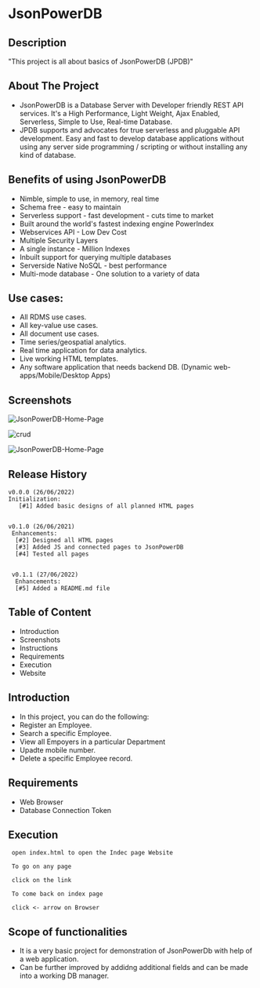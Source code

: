 # JsonPowerDB

## Description

"This project is all about basics of JsonPowerDB (JPDB)"

## About The Project

- JsonPowerDB is a Database Server with Developer friendly REST API services. It's a High Performance, Light Weight, Ajax Enabled, Serverless, Simple to Use, Real-time Database.
- JPDB supports and advocates for true serverless and pluggable API development.
Easy and fast to develop database applications without using any server side programming / scripting or without installing any kind of database.

## Benefits of using JsonPowerDB
- Nimble, simple to use, in memory, real time
- Schema free - easy to maintain
- Serverless support - fast development - cuts time to market
- Built around the world's fastest indexing engine PowerIndex
- Webservices API - Low Dev Cost
- Multiple Security Layers
- A single instance - Million Indexes
- Inbuilt support for querying multiple databases
- Serverside Native NoSQL - best performance
- Multi-mode database - One solution to a variety of data

## Use cases:
- All RDMS use cases.
- All key-value use cases.
- All document use cases.
- Time series/geospatial analytics.
- Real time application for data analytics.
- Live working HTML templates.
- Any software application that needs backend DB. (Dynamic web-apps/Mobile/Desktop Apps)

## Screenshots



 ![JsonPowerDB-Home-Page](https://user-images.githubusercontent.com/108233545/175870057-6f7a350e-ba8c-4020-bee8-01390fdecbbc.png)







 ![crud](https://user-images.githubusercontent.com/108233545/175870956-64189832-269d-4508-bc93-b705698dca5f.jpg)








 ![JsonPowerDB-Home-Page](https://user-images.githubusercontent.com/108233545/175866788-65cc5db2-6a27-458e-a3f9-61dad534803e.png)





## Release History

    v0.0.0 (26/06/2022)
    Initialization:
       [#1] Added basic designs of all planned HTML pages
     
     
    v0.1.0 (26/06/2021)
     Enhancements:
      [#2] Designed all HTML pages
      [#3] Added JS and connected pages to JsonPowerDB
      [#4] Tested all pages
      
      
     v0.1.1 (27/06/2022)
      Enhancements:
      [#5] Added a README.md file
      

## Table of Content

- Introduction
- Screenshots
- Instructions
- Requirements
- Execution
- Website

## Introduction

- In this project, you can do the following:
- Register an Employee.
- Search a specific Employee.
- View all Empoyers in a particular Department
- Upadte mobile number.
- Delete a specific Employee record.

## Requirements

- Web Browser
- Database Connection Token


## Execution
     open index.html to open the Indec page Website
     
     To go on any page
     
     click on the link
     
     To come back on index page
     
     click <- arrow on Browser
     
     
## Scope of functionalities

- It is a very basic project for demonstration of JsonPowerDb with help of a web application.
- Can be further improved by addidng additional fields and can be made into a working DB manager.
